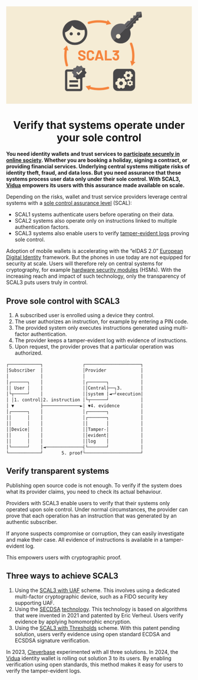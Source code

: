 <h1 align="center"><img src="docs/media/scal3.png" alt="SCAL3" width="600"><br><br>Verify that systems operate under your sole control</h1>

**You need identity wallets and trust services to [participate securely in online society](https://repository.tudelft.nl/islandora/object/uuid%3A4c2005ea-9cfd-420f-80fb-e8714be0bdd5). Whether you are booking a holiday, signing a contract, or providing financial services. Underlying central systems mitigate risks of identity theft, fraud, and data loss. But you need assurance that these systems process user data only under their sole control. With SCAL3, [Vidua](https://vidua.nl/english/) empowers its users with this assurance made available on scale.**

Depending on the risks, wallet and trust service providers leverage central systems with a [sole control assurance level](https://www.enisa.europa.eu/publications/assessment-of-standards-related-to-eidas) (SCAL):

- SCAL1 systems authenticate users before operating on their data.
- SCAL2 systems also operate only on instructions linked to multiple authentication factors.
- SCAL3 systems also enable users to verify [tamper-evident logs](https://transparency.dev/) proving sole control.

Adoption of mobile wallets is accelerating with the “eIDAS 2.0” [European Digital Identity](https://commission.europa.eu/strategy-and-policy/priorities-2019-2024/europe-fit-digital-age/european-digital-identity_en) framework. But the phones in use today are not equipped for security at scale. Users will therefore rely on central systems for cryptography, for example [hardware security modules](https://en.wikipedia.org/wiki/Hardware_security_module) (HSMs). With the increasing reach and impact of such technology, only the transparency of SCAL3 puts users truly in control.

## Prove sole control with SCAL3

1. A subscribed user is enrolled using a device they control.
2. The user authorizes an instruction, for example by entering a PIN code.
3. The provided system only executes instructions generated using multi-factor authentication.
4. The provider keeps a tamper-evident log with evidence of instructions.
5. Upon request, the provider proves that a particular operation was authorized.

```
┌────────────┐               ┌─────────────────────┐
│Subscriber  │               │Provider             │
│            │               │                     │
│┌──────┐    │               │┌───────┐            │
││ User │    │               ││Central├──┐3.       │
│└┬─────┘    │               ││system │◄─┘execution│
│ │1. control│2. instruction │└┬──────┘            │
│ ▼          ├──────────────►│ ▼4. evidence        │
│┌──────┐    │               │┌───────┐            │
││      │    │               │┌───────┐            │
││      │    │               ││       │            │
││Device│    │               ││Tamper-│            │
││      │    │               ││evident│            │
││      │    │               ││log    │            │
│└──────┘    │◄──────────────┤└───────┘            │
└────────────┘       5. proof└─────────────────────┘
```

## Verify transparent systems

Publishing open source code is not enough. To verify if the system does what its provider claims, you need to check its actual behaviour.

Providers with SCAL3 enable users to verify that their systems only operated upon sole control. Under normal circumstances, the provider can prove that each operation has an instruction that was generated by an authentic subscriber.

If anyone suspects compromise or corruption, they can easily investigate and make their case. All evidence of instructions is available in a tamper-evident log.

This empowers users with cryptographic proof.

## Three ways to achieve SCAL3

1. Using the [SCAL3 with UAF](docs/schemes/uaf.md) scheme. This involves using a dedicated multi-factor cryptographic device, such as a FIDO security key supporting UAF.
2. Using the [SECDSA](https://eprint.iacr.org/2021/910) [technology](https://www.cs.ru.nl/E.Verheul/presentations/SECDSA%20Assissted%20Wallet%200.31.pdf). This technology is based on algorithms that were invented in 2021 and patented by Eric Verheul. Users verify evidence by applying homomorphic encryption.
3. Using the [SCAL3 with Thresholds](docs/schemes/thresholds.md) scheme. With this patent pending solution, users verify evidence using open standard ECDSA and ECSDSA signature verification.

In 2023, [Cleverbase](https://cleverbase.com/en/) experimented with all three solutions. In 2024, the [Vidua](https://vidua.nl/english/) identity wallet is rolling out solution 3 to its users. By enabling verification using open standards, this method makes it easy for users to verify the tamper-evident logs.
